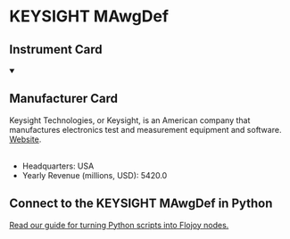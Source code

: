 
# KEYSIGHT MAwgDef

## Instrument Card



<details open>
<summary><h2>Manufacturer Card</h2></summary>
Keysight Technologies, or Keysight, is an American company that manufactures electronics test and measurement equipment and software. <a href="https://www.keysight.com/us/en/home.html">Website</a>.
<br></br>
<ul>
  <li>Headquarters: USA</li>
  <li>Yearly Revenue (millions, USD): 5420.0</li>
</ul>
</details>

## Connect to the KEYSIGHT MAwgDef in Python

[Read our guide for turning Python scripts into Flojoy nodes.](https://docs.flojoy.ai/custom-nodes/creating-custom-node/)


